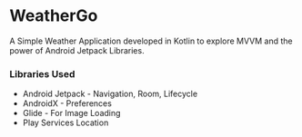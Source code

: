 # WeatherGo
A Simple Weather Application developed in Kotlin to explore MVVM and the power of Android Jetpack Libraries.

### Libraries Used ###
* Android Jetpack - Navigation, Room, Lifecycle
* AndroidX - Preferences
* Glide - For Image Loading
* Play Services Location
